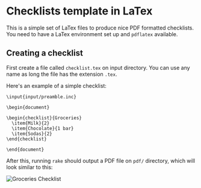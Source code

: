 # Checklists template in LaTex

This is a simple set of LaTex files to produce nice PDF formatted checklists.
You need to have a LaTex environment set up and `pdflatex` available.

## Creating a checklist

First create a file called `checklist.tex` on input directory. You can use any name as long the
file has the extension `.tex`.

Here's an example of a simple checklist:

```Tex
\input{input/preamble.inc}

\begin{document}

\begin{checklist}{Groceries}
  \item{Milk}{2}
  \item{Chocolate}{1 bar}
  \item{Sodas}{2}
\end{checklist}

\end{document}
```

After this, running `rake` should output a PDF file on `pdf/` directory, which
will look similar to this:

![Groceries Checklist](https://raw.githubusercontent.com/mavcunha/checklists/master/img/groceries_checklist.png)
